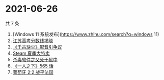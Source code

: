 # 2021-06-26

共 7 条

<!-- BEGIN -->
<!-- 最后更新时间 Sat Jun 26 2021 13:04:28 GMT+0800 (China Standard Time) -->

1. [Windows 11 系统发布](https://www.zhihu.com/search?q=windows 11)
2. [江苏高考分数线揭晓](https://www.zhihu.com/search?q=江西高考)
3. [《千古玦尘》配音引争议](https://www.zhihu.com/search?q=千古玦尘配音)
4. [Steam 夏季大特卖](https://www.zhihu.com/search?q=Steam)
5. [杀毒软件之父死于狱中](https://www.zhihu.com/search?q=杀毒软件之父)
6. [《一人之下》565 话](https://www.zhihu.com/search?q=一人之下)
7. [葡萄牙 2:2 战平法国](https://www.zhihu.com/search?q=葡萄牙队)

<!-- END -->
